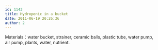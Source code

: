 ```yaml
---
id: 1143
title: Hydroponic in a bucket
date: 2011-06-19 20:26:36
author: 2
---
```


Materials：water bucket, strainer, ceramic balls, plastic tube, water pump, air pump, plants, water, nutrient.